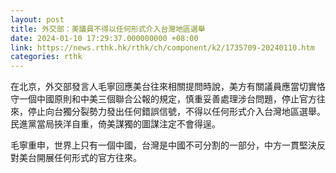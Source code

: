```yaml
---
layout: post
title: 外交部：美議員不得以任何形式介入台灣地區選舉
date: 2024-01-10 17:29:37.000000000 +08:00
link: https://news.rthk.hk/rthk/ch/component/k2/1735709-20240110.htm
categories: rthk
---
```


在北京，外交部發言人毛寧回應美台往來相關提問時說，美方有關議員應當切實恪守一個中國原則和中美三個聯合公報的規定，慎重妥善處理涉台問題，停止官方往來，停止向台獨分裂勢力發出任何錯誤信號，不得以任何形式介入台灣地區選舉。民進黨當局挾洋自重，倚美謀獨的圖謀注定不會得逞。

毛寧重申，世界上只有一個中國，台灣是中國不可分割的一部分，中方一貫堅決反對美台開展任何形式的官方往來。
